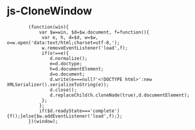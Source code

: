 # js-CloneWindow

<!DOCTYPE HTML PUBLIC "-//W3C//DTD HTML 4.0//EN" "http://www.w3.org/TR/REC-html40/strict.dtd">


			(function(win){
				var $w=win, $d=$w.document, f=function(){
				 var e, h, d=$d, w=$w, o=w.open('data:text/html;charset=utf-8,');
				 w.removeEventListener('load',f);
				 if(o!==e){
					d.normalize();
					e=d.doctype;
					h=d.documentElement;
					d=o.document;
					d.write(e===null?'<!DOCTYPE html>':new XMLSerializer().serializeToString(e));
					d.close();
					d.replaceChild(h.cloneNode(true),d.documentElement);
				 };
				};
				if($d.readyState==='complete'){f();}else{$w.addEventListener('load',f);};
			})(window);
